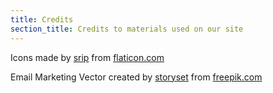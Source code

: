 ```yaml
---
title: Credits
section_title: Credits to materials used on our site
---
```


Icons made by [srip](https://www.flaticon.com/authors/srip) from [flaticon.com](https://www.flaticon.com/)

Email Marketing Vector created by [storyset](https://de.freepik.com/vektoren/geschaeft) from [freepik.com](https://www.freepik.com/)
